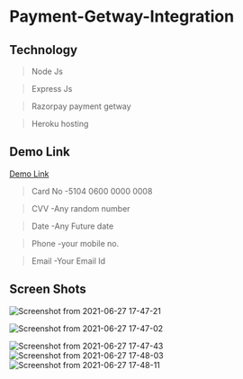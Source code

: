 # Payment-Getway-Integration

## Technology

> Node Js

> Express Js

> Razorpay payment getway

> Heroku hosting

## Demo Link
[Demo Link](https://paymentgetwaywithamit.herokuapp.com/)

> Card No
-5104 0600 0000 0008

>CVV
-Any random number

>Date
-Any Future date

>Phone
-your mobile no.

>Email
-Your Email Id

 ## Screen Shots




![Screenshot from 2021-06-27 17-47-21](https://user-images.githubusercontent.com/62344675/123544269-1c894800-d770-11eb-8464-094468b59d70.png)

![Screenshot from 2021-06-27 17-47-02](https://user-images.githubusercontent.com/62344675/123544266-1abf8480-d770-11eb-9d2a-bf757a3a38b9.png)

![Screenshot from 2021-06-27 17-47-43](https://user-images.githubusercontent.com/62344675/123544272-1dba7500-d770-11eb-89b2-e18ad65c2819.png)
![Screenshot from 2021-06-27 17-48-03](https://user-images.githubusercontent.com/62344675/123544273-1e530b80-d770-11eb-8f55-a0cf773a44a8.png)
![Screenshot from 2021-06-27 17-48-11](https://user-images.githubusercontent.com/62344675/123544274-1f843880-d770-11eb-9320-fa65cda480e7.png)


